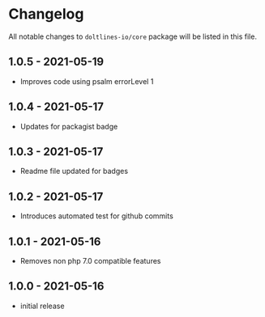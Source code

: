 # Changelog

All notable changes to `doltlines-io/core` package will be listed in this file.

## 1.0.5 - 2021-05-19

- Improves code using psalm errorLevel 1

## 1.0.4 - 2021-05-17

- Updates for packagist badge

## 1.0.3 - 2021-05-17

- Readme file updated for badges

## 1.0.2 - 2021-05-17

- Introduces automated test for github commits

## 1.0.1 - 2021-05-16

- Removes non php 7.0 compatible features

## 1.0.0 - 2021-05-16

- initial release

